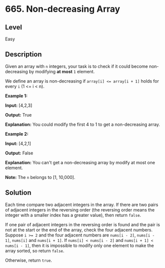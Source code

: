 # 665. Non-decreasing Array
## Level
Easy

## Description
Given an array with `n` integers, your task is to check if it could become non-decreasing by modifying **at most** `1` element.

We define an array is non-decreasing if `array[i] <= array[i + 1]` holds for every `i` (1 <= i < n).

**Example 1:**

**Input:** [4,2,3]

**Output:** True

**Explanation:** You could modify the first 4 to 1 to get a non-decreasing array.

**Example 2:**

**Input:** [4,2,1]

**Output:** False

**Explanation:** You can't get a non-decreasing array by modify at most one element.

**Note:** The `n` belongs to [1, 10,000].

## Solution
Each time compare two adjacent integers in the array. If there are two pairs of adjacent integers in the reversing order (the reversing order means the integer with a smaller index has a greater value), then return `false`.

If one pair of adjacent integers in the reversing order is found and the pair is not at the start or the end of the array, check the four adjacent numbers. Suppose `i >= 2` and the four adjacent numbers are `nums[i - 2]`, `nums[i - 1]`, `nums[i]` and `nums[i + 1]`. If `nums[i] < nums[i - 2]` and `nums[i + 1] < nums[i - 1]`, then it is impossible to modify only one element to make the array sorted, so return `false`.

Otherwise, return `true`.
